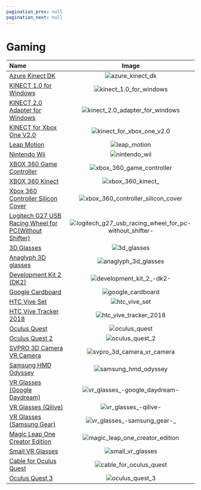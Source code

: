 ```yaml
---
pagination_prev: null
pagination_next: null
---
```


# Gaming

| Name | Image |
| :--- | :---: |
| [Azure Kinect DK](./azure_kinect_dk) | ![azure_kinect_dk](/img/gaming/azure_kinect_dk.png) |
| [KINECT 1.0 for Windows](./kinect_1.0_for_windows) | ![kinect_1.0_for_windows](/img/gaming/kinect_1.0_for_windows.png) |
| [KINECT 2.0 Adapter for Windows](./kinect_2.0_adapter_for_windows) | ![kinect_2.0_adapter_for_windows](/img/gaming/kinect_2.0_adapter_for_windows.png) |
| [KINECT for Xbox One V2.0](./kinect_for_xbox_one_v2.0) | ![kinect_for_xbox_one_v2.0](/img/gaming/kinect_for_xbox_one_v2.0.png) |
| [Leap Motion](./leap_motion) | ![leap_motion](/img/gaming/leap_motion.png) |
| [Nintendo Wii](./nintendo_wii) | ![nintendo_wii](/img/gaming/nintendo_wii.png) |
| [XBOX 360 Game Controller](./xbox_360_game_controller) | ![xbox_360_game_controller](/img/gaming/xbox_360_game_controller.png) |
| [XBOX 360 Kinect ](./xbox_360_kinect_) | ![xbox_360_kinect_](/img/gaming/xbox_360_kinect_.png) |
| [Xbox 360 Controller Silicon Cover](./xbox_360_controller_silicon_cover) | ![xbox_360_controller_silicon_cover](/img/gaming/xbox_360_controller_silicon_cover.png) |
| [Logitech G27 USB Racing Wheel for PC(Without Shifter)](./logitech_g27_usb_racing_wheel_for_pc-without_shifter-) | ![logitech_g27_usb_racing_wheel_for_pc-without_shifter-](/img/gaming/logitech_g27_usb_racing_wheel_for_pc-without_shifter-.png) |
| [3D Glasses](./3d_glasses) | ![3d_glasses](/img/gaming/3d_glasses.png) |
| [Anaglyph 3D glasses](./anaglyph_3d_glasses) | ![anaglyph_3d_glasses](/img/gaming/anaglyph_3d_glasses.png) |
| [Development Kit 2 (DK2)](./development_kit_2_-dk2-) | ![development_kit_2_-dk2-](/img/gaming/development_kit_2_-dk2-.png) |
| [Google Cardboard](./google_cardboard) | ![google_cardboard](/img/gaming/google_cardboard.png) |
| [HTC Vive Set](./htc_vive_set) | ![htc_vive_set](/img/gaming/htc_vive_set.png) |
| [HTC Vive Tracker 2018](./htc_vive_tracker_2018) | ![htc_vive_tracker_2018](/img/gaming/htc_vive_tracker_2018.png) |
| [Oculus Quest](./oculus_quest) | ![oculus_quest](/img/gaming/oculus_quest.png) |
| [Oculus Quest 2](./oculus_quest_2) | ![oculus_quest_2](/img/gaming/oculus_quest_2.png) |
| [SVPRO 3D Camera VR Camera](./svpro_3d_camera_vr_camera) | ![svpro_3d_camera_vr_camera](/img/gaming/svpro_3d_camera_vr_camera.png) |
| [Samsung HMD Odyssey](./samsung_hmd_odyssey) | ![samsung_hmd_odyssey](/img/gaming/samsung_hmd_odyssey.png) |
| [VR Glasses (Google Daydream)](./vr_glasses_-google_daydream-) | ![vr_glasses_-google_daydream-](/img/gaming/vr_glasses_-google_daydream-.png) |
| [VR Glasses (Qilive)](./vr_glasses_-qilive-) | ![vr_glasses_-qilive-](/img/gaming/vr_glasses_-qilive-.png) |
| [VR Glasses (Samsung Gear) ](./vr_glasses_-samsung_gear-_) | ![vr_glasses_-samsung_gear-_](/img/gaming/vr_glasses_-samsung_gear-_.png) |
| [Magic Leap One Creator Edition](./magic_leap_one_creator_edition) | ![magic_leap_one_creator_edition](/img/gaming/magic_leap_one_creator_edition.png) |
| [Small VR Glasses](./small_vr_glasses) | ![small_vr_glasses](/img/gaming/small_vr_glasses.png) |
| [Cable for Oculus Quest](./cable_for_oculus_quest) | ![cable_for_oculus_quest](/img/gaming/cable_for_oculus_quest.png) |
| [Oculus Quest 3](./oculus_quest_3) | ![oculus_quest_3](/img/gaming/oculus_quest_3.png) |
